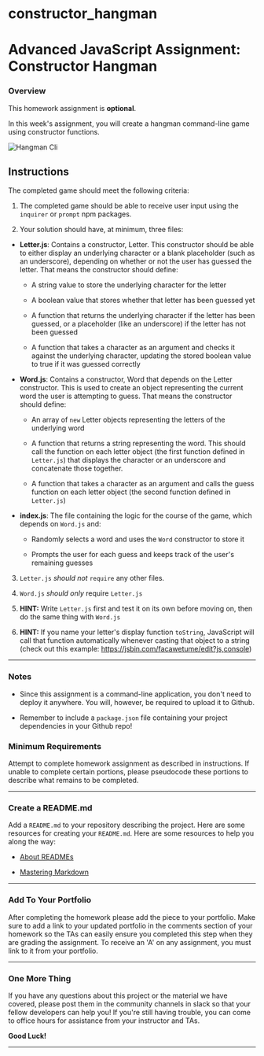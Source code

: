 # constructor_hangman
# Advanced JavaScript Assignment: Constructor Hangman

### Overview

This homework assignment is **optional**.

In this week's assignment, you will create a hangman command-line game using constructor functions.

![Hangman Cli](Images/01-Hangman-Cli.gif)

## Instructions

The completed game should meet the following criteria:

1. The completed game should be able to receive user input using the `inquirer` or `prompt` npm packages.

2. Your solution should have, at minimum, three files:

* **Letter.js**: Contains a constructor, Letter. This constructor should be able to either display an underlying character or a blank placeholder (such as an underscore), depending on whether or not the user has guessed the letter. That means the constructor should define:

  * A string value to store the underlying character for the letter

  * A boolean value that stores whether that letter has been guessed yet

  * A function that returns the underlying character if the letter has been guessed, or a placeholder (like an underscore) if the letter has not been guessed

  * A function that takes a character as an argument and checks it against the underlying character, updating the stored boolean value to true if it was guessed correctly

* **Word.js**: Contains a constructor, Word that depends on the Letter constructor. This is used to create an object representing the current word the user is attempting to guess. That means the constructor should define:

  * An array of `new` Letter objects representing the letters of the underlying word

  * A function that returns a string representing the word. This should call the function on each letter object (the first function defined in `Letter.js`) that displays the character or an underscore and concatenate those together.

  * A function that takes a character as an argument and calls the guess function on each letter object (the second function defined in `Letter.js`)

* **index.js**: The file containing the logic for the course of the game, which depends on `Word.js` and:

  * Randomly selects a word and uses the `Word` constructor to store it

  * Prompts the user for each guess and keeps track of the user's remaining guesses

3. `Letter.js` *should not* `require` any other files.

4. `Word.js` *should only* require `Letter.js`

5. **HINT:** Write `Letter.js` first and test it on its own before moving on, then do the same thing with `Word.js`

6. **HINT:** If you name your letter's display function `toString`, JavaScript will call that function automatically whenever casting that object to a string (check out this example: https://jsbin.com/facawetume/edit?js,console)

- - -

### Notes

* Since this assignment is a command-line application, you don't need to deploy it anywhere. You will, however, be required to upload it to Github.

* Remember to include a `package.json` file containing your project dependencies in your Github repo!

### Minimum Requirements

Attempt to complete homework assignment as described in instructions. If unable to complete certain portions, please pseudocode these portions to describe what remains to be completed.

- - -

### Create a README.md

Add a `README.md` to your repository describing the project. Here are some resources for creating your `README.md`. Here are some resources to help you along the way:

* [About READMEs](https://help.github.com/articles/about-readmes/)

* [Mastering Markdown](https://guides.github.com/features/mastering-markdown/)

- - -

### Add To Your Portfolio

After completing the homework please add the piece to your portfolio. Make sure to add a link to your updated portfolio in the comments section of your homework so the TAs can easily ensure you completed this step when they are grading the assignment. To receive an 'A' on any assignment, you must link to it from your portfolio.

- - -

### One More Thing

If you have any questions about this project or the material we have covered, please post them in the community channels in slack so that your fellow developers can help you! If you're still having trouble, you can come to office hours for assistance from your instructor and TAs.

**Good Luck!**

- - -
